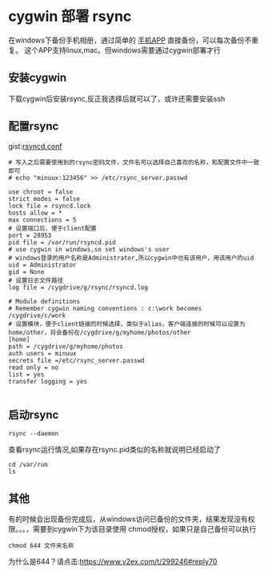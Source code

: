# cygwin 部署 rsync

在windows下备份手机相册，通过简单的 [手机APP](https://itunes.apple.com/cn/app/zhao-pian-shi-pin-bei-fen/id945026388) 直接备份，可以每次备份不重复。
这个APP支持linux,mac。但windows需要通过cygwin部署才行

## 安装cygwin
  下载cygwin后安装rsync,反正我选择后就可以了，或许还需要安装ssh

## 配置rsync
gist:[rsyncd.conf](https://gist.github.com/minuux/02e28a90d87a58db3492c548b2200e55)
```
# 写入之后需要使用到的rsync密码文件，文件名可以选择自己喜欢的名称，和配置文件中一致即可
# echo "minuux:123456" >> /etc/rsync_server.passwd

use chroot = false
strict modes = false
lock file = rsyncd.lock 
hosts allow = *
max connections = 5
# 设置端口后，便于client配置
port = 28953
pid file = /var/run/rsyncd.pid
# use cygwin in windows,so set windows's user
# windows登录的用户名称是Administrator,所以cygwin中也有该用户，用该用户的uid
uid = Administrator
gid = None
# 设置日志文件路径
log file = /cygdrive/g/rsync/rsyncd.log

# Module definitions
# Remember cygwin naming conventions : c:\work becomes /cygdrive/c/work
# 设置模块，便于client链接的时候选择，类似于alias，客户端连接的时候可以设置为home/other，将会备份在/cygdrive/g/myhome/photos/other
[home]
path = /cygdrive/g/myhome/photos
auth users = minuux
secrets file =/etc/rsync_server.passwd
read only = no
list = yes
transfer logging = yes


```

## 启动rsync

```
rsync --daemon
```
查看rsync运行情况,如果存在rsync.pid类似的名称就说明已经启动了

```
cd /var/run
ls
```

## 其他
有的时候会出现备份完成后，从windows访问已备份的文件夹，结果发现没有权限。。。，需要到cygwin下为该目录使用 chmod授权，如果只是自己备份可以执行
```
chmod 644 文件夹名称
```
为什么是644？请点击:https://www.v2ex.com/t/299246#reply70
